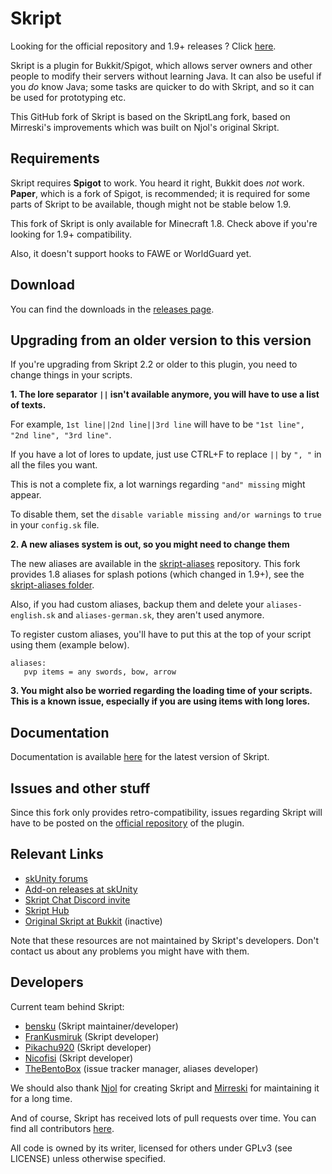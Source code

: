 # Skript
Looking for the official repository and 1.9+ releases ? Click [here](https://github.com/SkriptLang/Skript/releases).

Skript is a plugin for Bukkit/Spigot, which allows server owners and other people
to modify their servers without learning Java. It can also be useful if you
*do* know Java; some tasks are quicker to do with Skript, and so it can be used
for prototyping etc.

This GitHub fork of Skript is based on the SkriptLang fork, based on Mirreski's improvements
which was built on Njol's original Skript.

## Requirements
Skript requires **Spigot** to work. You heard it right, Bukkit does *not* work.
**Paper**, which is a fork of Spigot, is recommended; it is required for some
parts of Skript to be available, though might not be stable below 1.9.

This fork of Skript is only available for Minecraft 1.8. Check above if you're
looking for 1.9+ compatibility.

Also, it doesn't support hooks to FAWE or WorldGuard yet.

## Download
You can find the downloads in the [releases page](https://github.com/Matocolotoe/Skript/releases).

## Upgrading from an older version to this version
If you're upgrading from Skript 2.2 or older to this plugin, you need to change things in your scripts.




**1. The lore separator `||` isn't available anymore, you will have to use a list of texts.**


For example, `1st line||2nd line||3rd line` will have to be `"1st line", "2nd line", "3rd line"`.


If you have a lot of lores to update, just use CTRL+F to replace `||` by `", "` in all the files you want.


This is not a complete fix, a lot warnings regarding `"and" missing` might appear.

To disable them, set the `disable variable missing and/or warnings` to `true` in your `config.sk` file.




**2. A new aliases system is out, so you might need to change them**


The new aliases are available in the [skript-aliases](https://github.com/SkriptLang/skript-aliases) repository.
This fork provides 1.8 aliases for splash potions (which changed in 1.9+), see the
[skript-aliases folder](https://github.com/Matocolotoe/Skript-1.8/tree/master/skript-aliases).

Also, if you had custom aliases, backup them and delete your `aliases-english.sk` and `aliases-german.sk`, they aren't used anymore.

To register custom aliases, you'll have to put this at the top of your script using them (example below).
```
aliases:
   pvp items = any swords, bow, arrow
```


**3. You might also be worried regarding the loading time of your scripts. This is a known issue, especially if you are
using items with long lores.**

## Documentation
Documentation is available [here](https://skriptlang.github.io/Skript) for the
latest version of Skript.

## Issues and other stuff
Since this fork only provides retro-compatibility, issues regarding Skript will have to be posted
on the [official repository](https://github.com/SkriptLang/Skript) of the plugin.

## Relevant Links
* [skUnity forums](https://forums.skunity.com)
* [Add-on releases at skUnity](https://forums.skunity.com/forums/addon-releases)
* [Skript Chat Discord invite](https://discord.gg/0lx4QhQvwelCZbEX)
* [Skript Hub](https://skripthub.net)
* [Original Skript at Bukkit](https://dev.bukkit.org/bukkit-plugins/skript) (inactive)

Note that these resources are not maintained by Skript's developers. Don't
contact us about any problems you might have with them.

## Developers
Current team behind Skript:

* [bensku](https://github.com/bensku) (Skript maintainer/developer)
* [FranKusmiruk](https://github.com/FranKusmiruk) (Skript developer)
* [Pikachu920](https://github.com/Pikachu920) (Skript developer)
* [Nicofisi](https://github.com/Nicofisi) (Skript developer)
* [TheBentoBox](https://github.com/TheBentoBox) (issue tracker manager, aliases developer)

We should also thank [Njol](https://github.com/Njol) for creating
Skript and [Mirreski](https://github.com/Mirreski) for maintaining it for a
long time.

And of course, Skript has received lots of pull requests over time.
You can find all contributors [here](https://github.com/SkriptLang/Skript/graphs/contributors).

All code is owned by its writer, licensed for others under GPLv3 (see LICENSE)
unless otherwise specified.
